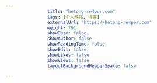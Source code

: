---
                title: "hetong-re4per.com"
                tags: [个人网站, 博客]
                externalUrl: "https://hetong-re4per.com"
                weight: 791
                showDate: false
                showAuthor: false
                showReadingTime: false
                showEdit: false
                showLikes: false
                showViews: false
                layoutBackgroundHeaderSpace: false
                ---

